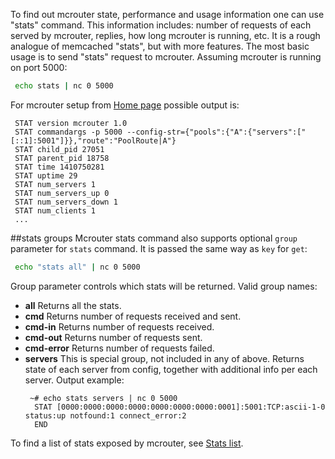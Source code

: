 To find out mcrouter state, performance and usage information one can use "stats" command. This information includes: number of requests of each served by mcrouter, replies, how long mcrouter is running, etc. It is a rough analogue of memcached "stats", but with more features.
The most basic usage is to send "stats" request to mcrouter. Assuming mcrouter is running on port 5000:

```bash
 echo stats | nc 0 5000
```

For mcrouter setup from [Home page](Home) possible output is:

```
 STAT version mcrouter 1.0
 STAT commandargs -p 5000 --config-str={"pools":{"A":{"servers":["[::1]:5001"]}},"route":"PoolRoute|A"}
 STAT child_pid 27051
 STAT parent_pid 18758
 STAT time 1410750281
 STAT uptime 29
 STAT num_servers 1
 STAT num_servers_up 0
 STAT num_servers_down 1
 STAT num_clients 1
 ...
```

##stats groups
Mcrouter stats command also supports optional `group` parameter for `stats` command. It is passed the same way as `key` for `get`:

```bash
 echo "stats all" | nc 0 5000
```

Group parameter controls which stats will be returned. Valid group names:
* **all**
  Returns all the stats.
* **cmd**
  Returns number of requests received and sent.
* **cmd-in**
  Returns number of requests received.
* **cmd-out**
  Returns number of requests sent.
* **cmd-error**
  Returns number of requests failed.
* **servers**
  This is special group, not included in any of above.
  Returns state of each server from config, together with additional info per each server. Output example:
  ```
   ~# echo stats servers | nc 0 5000
    STAT [0000:0000:0000:0000:0000:0000:0000:0001]:5001:TCP:ascii-1-0 status:up notfound:1 connect_error:2
    END
  ```

To find a list of stats exposed by mcrouter, see [Stats list](Stats-list).